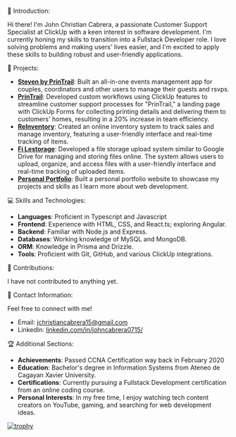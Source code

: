 👋 Introduction:

Hi there! I'm John Christian Cabrera, a passionate Customer Support Specialist at ClickUp with a keen interest in software development. I'm currently honing my skills to transition into a Fullstack Developer role. I love solving problems and making users' lives easier, and I'm excited to apply these skills to building robust and user-friendly applications.

🚀 Projects:

- **[Steven by PrinTrail](https://steven.printrail.com)**: Built an all-in-one events management app for couples, coordinators and other users to manage their guests and rsvps.
- **[PrinTrail](https://printrail.shop)**: Developed custom workflows using ClickUp features to streamline customer support processes for "PrinTrail," a landing page with ClickUp Forms for collecting printing details and delivering them to customers' homes, resulting in a 20% increase in team efficiency.
- **[ReInventory](https://vercel.com/john-christian-cabreras-projects/reinventory)**: Created an online inventory system to track sales and manage inventory, featuring a user-friendly interface and real-time tracking of items. 
- **[Fi Lestorage](https://filesx-nu.vercel.app/)**: Developed a file storage upload system similar to Google Drive for managing and storing files online. The system allows users to upload, organize, and access files with a user-friendly interface and real-time tracking of uploaded items.
- **[Personal Portfolio](https://jcabs.tech)**: Built a personal portfolio website to showcase my projects and skills as I learn more about web development.

💻 Skills and Technologies:

- **Languages**: Proficient in Typescript and Javascript
- **Frontend**: Experience with HTML, CSS, and React.ts; exploring Angular.
- **Backend**: Familiar with Node.js and Express.
- **Databases**: Working knowledge of MySQL and MongoDB.
- **ORM**: Knowledge in Prisma and Drizzle.
- **Tools**: Proficient with Git, GitHub, and various ClickUp integrations.

🌟 Contributions:

I have not contributed to anything yet.

📧 Contact Information:

Feel free to connect with me!
- Email: jchristiancabrera15@gmail.com
- LinkedIn: [linkedin.com/in/johncabrera0715/](https://www.linkedin.com/in/johncabrera0715/)

🏆 Additional Sections:

- **Achievements**: Passed CCNA Certification way back in February 2020
- **Education**: Bachelor's degree in Information Systems from Ateneo de Cagayan Xavier University.
- **Certifications**: Currently pursuing a Fullstack Development certification from an online coding course.
- **Personal Interests**: In my free time, I enjoy watching tech content creators on YouTube, gaming, and searching for web development ideas.


[![trophy](https://github-profile-trophy.vercel.app/?username=rasderty01)](https://github.com/ryo-ma/github-profile-trophy)
